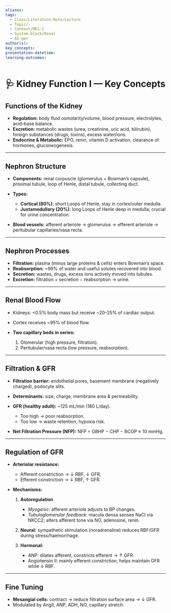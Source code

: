 ```yaml
---
aliases:
tags:
  - Class/Literature-Note/Lecture
  - Topic/-
  - Context/MD1-2
  - System-block/Renal
  - AI-gen
author(s):
key_concepts:
presentation-datetime:
learning-outcomes:
---
```


# 🩺 Kidney Function I — Key Concepts

## Functions of the Kidney

* **Regulation:** body fluid osmolarity/volume, blood pressure, electrolytes, acid–base balance.
* **Excretion:** metabolic wastes (urea, creatinine, uric acid, bilirubin), foreign substances (drugs, toxins), excess water/ions.
* **Endocrine & Metabolic:** EPO, renin, vitamin D activation, clearance of hormones, gluconeogenesis.

---

## Nephron Structure

* **Components:** renal corpuscle (glomerulus + Bowman’s capsule), proximal tubule, loop of Henle, distal tubule, collecting duct.
* **Types:**

  * **Cortical (80%)**: short Loops of Henle, stay in cortex/outer medulla.
  * **Juxtamedullary (20%)**: long Loops of Henle deep in medulla; crucial for urine concentration.
* **Blood vessels:** afferent arteriole → glomerulus → efferent arteriole → peritubular capillaries/vasa recta.

---

## Nephron Processes

* **Filtration:** plasma (minus large proteins & cells) enters Bowman’s space.
* **Reabsorption:** \~99% of water and useful solutes recovered into blood.
* **Secretion:** wastes, drugs, excess ions actively moved into tubules.
* **Excretion:** filtration + secretion − reabsorption → urine.

---

## Renal Blood Flow

* Kidneys: <0.5% body mass but receive \~20–25% of cardiac output.
* Cortex receives \~95% of blood flow.
* **Two capillary beds in series:**

  1. Glomerular (high pressure, filtration).
  2. Peritubular/vasa recta (low pressure, reabsorption).

---

## Filtration & GFR

* **Filtration barrier:** endothelial pores, basement membrane (negatively charged), podocyte slits.
* **Determinants:** size, charge, membrane area & permeability.
* **GFR (healthy adult):** \~125 mL/min (180 L/day).

  * Too high → poor reabsorption.
  * Too low → waste retention, hypoxia risk.
* **Net Filtration Pressure (NFP):**
  NFP = GBHP − CHP − BCOP ≈ 10 mmHg.

---

## Regulation of GFR

* **Arteriolar resistance:**

  * Afferent constriction → ↓ RBF, ↓ GFR.
  * Efferent constriction → ↓ RBF, ↑ GFR.
* **Mechanisms:**

  1. **Autoregulation**

     * *Myogenic:* afferent arteriole adjusts to BP changes.
     * *Tubuloglomerular feedback:* macula densa senses NaCl via NKCC2; alters afferent tone via NO, adenosine, renin.
  2. **Neural:** sympathetic stimulation (noradrenaline) reduces RBF/GFR during stress/haemorrhage.
  3. **Hormonal:**

     * ANP: dilates afferent, constricts efferent → ↑ GFR.
     * Angiotensin II: mainly efferent constriction, helps maintain GFR while ↓ RBF.

---

## Fine Tuning

* **Mesangial cells:** contract → reduce filtration surface area → ↓ GFR.
* Modulated by AngII, ANP, ADH, NO, capillary stretch.
